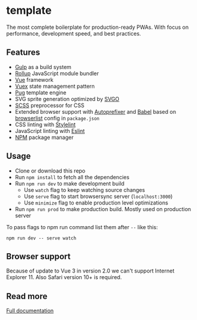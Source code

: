 # template

The most complete boilerplate for production-ready PWAs. With focus on performance, development speed, and best practices.

## Features
* [Gulp](https://gulpjs.com) as a build system
* [Rollup](https://rollupjs.org) JavaScript module bundler
* [Vue](https://vuejs.org) framework
* [Vuex](https://vuex.vuejs.org) state management pattern
* [Pug](https://pugjs.org) template engine
* SVG sprite generation optimized by [SVGO](https://github.com/svg/svgo)
* [SCSS](http://sass-lang.com) preprocessor for CSS
* Extended browser support with [Autoprefixer](https://github.com/postcss/autoprefixer) and [Babel](https://babeljs.io/) based on [browserlist](https://github.com/browserslist/browserslist) config in `package.json`
* CSS linting with [Stylelint](http://stylelint.io)
* JavaScript linting with [Eslint](https://eslint.org)
* [NPM](https://www.npmjs.com/) package manager

## Usage
* Clone or download this repo
* Run `npm install` to fetch all the dependencies
* Run `npm run dev` to make development build
    * Use `watch` flag to keep watching source changes
    * Use `serve` flag to start browsersync server (`localhost:3000`)
    * Use `minimize` flag to enable production level optimizations
* Run `npm run prod` to make production build. Mostly used on production server

To pass flags to npm run command list them after `--` like this:
```
npm run dev -- serve watch
```


## Browser support
Because of update to Vue 3 in version 2.0 we can't support Internet Explorer 11. Also Safari version 10+ is required.

## Read more
[Full documentation](local/docs/index.md)